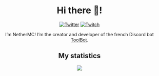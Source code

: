 <h1 align="center">Hi there 👋!</h1>

<div align="center">
  <a href="https://twitter.com/NetherMC_"><img src="https://img.shields.io/badge/Twitter-%40NetherMC_-blue?style=for-the-badge&logo=twitter" alt="Twitter" /></a>
  <!--<a href="https://instagram.com/endermctv"><img src="https://img.shields.io/badge/Instagram-%40NetherMCtv-orange?style=for-the-badge&logo=instagram" alt="Instagram" /></a>-->
  <a href="https://www.twitch.com/NetherMCtv"><img src="https://img.shields.io/badge/Twitch-%40NetherMCtv-purple?style=for-the-badge&logo=twitch" alt="Twitch" /></a>
</div>

<!--
**endermctv/endermctv** is a ✨ _special_ ✨ repository because its `README.md` (this file) appears on your GitHub profile.

Here are some ideas to get you started:

- 🔭 I’m currently working on ...
- 🌱 I’m currently learning ...
- 👯 I’m looking to collaborate on ...
- 🤔 I’m looking for help with ...
- 💬 Ask me about ...
- 📫 How to reach me: ...
- 😄 Pronouns: ...
- ⚡ Fun fact: ...
-->

<p align="center">I’m NetherMC! I’m the creator and developer of the french Discord bot <a href="https://github.com/ToolBotDiscord">ToolBot</a>.</p>

<h2 align="center">My statistics</h2>

<p align="center"><img src="https://github-readme-stats.vercel.app/api?username=NetherMCtv&theme=dark&show_icons=true" /></p>
